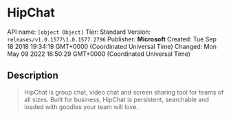 # HipChat
API name: `[object Object]`
Tier: Standard
Version: `releases/v1.0.1577\1.0.1577.2796`
Publisher: **Microsoft**
Created: Tue Sep 18 2018 19:34:19 GMT+0000 (Coordinated Universal Time)
Changed: Mon May 09 2022 16:50:29 GMT+0000 (Coordinated Universal Time)

## Description
> HipChat is group chat, video chat and screen sharing tool for teams of all sizes. Built for business, HipChat is persistent, searchable and loaded with goodies your team will love.
